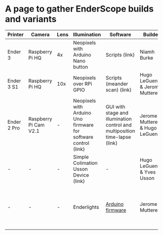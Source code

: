 # A page to gather EnderScope builds and variants
| Printer | Camera | Lens | Illumination | Software | Builder | Application | Comments |
| ----------- | ----------- | ----------- | ----------- | ----------- | ----------- | ----------- | ----------- |
| Ender 3  | Raspberry Pi HQ | 4x | Neopixels with Arduino Nano button | Scripts (link)| Niamh Burke| Detecting microplastics |Original EnderScope |
| Ender 3 S1 | Raspberry Pi HQ | 10x | Neopixels over RPi GPIO | Scripts (meander scan) (link)| Hugo LeGuenno & Jerome Mutterer| Cyanobacteria |Built for MiFoBio2023 |
| Ender 2 Pro | Raspberry Pi Cam V2.1 | - | Neopixels with Arduino Uno firmware for software control (link)| GUI with stage and illumination control and multiposition time-lapse (link)| Jerome Mutterer & Hugo LeGuenno | Seed growth in multiwell plates |Built for MiFoBio2023 |
|- |- |- | Simple Colimation Usson Device (link) |-|Hugo LeGuenno & Yves Usson|Fluorescence| Single high-power RGB LED with easy colimation| 
| - | - | - | Enderlights | [Arduino firmware](enderlights/enderlights.ino)| Jerome Mutterer| Neopixels illumination device that can be driven with a custom set of serial commands |- |
